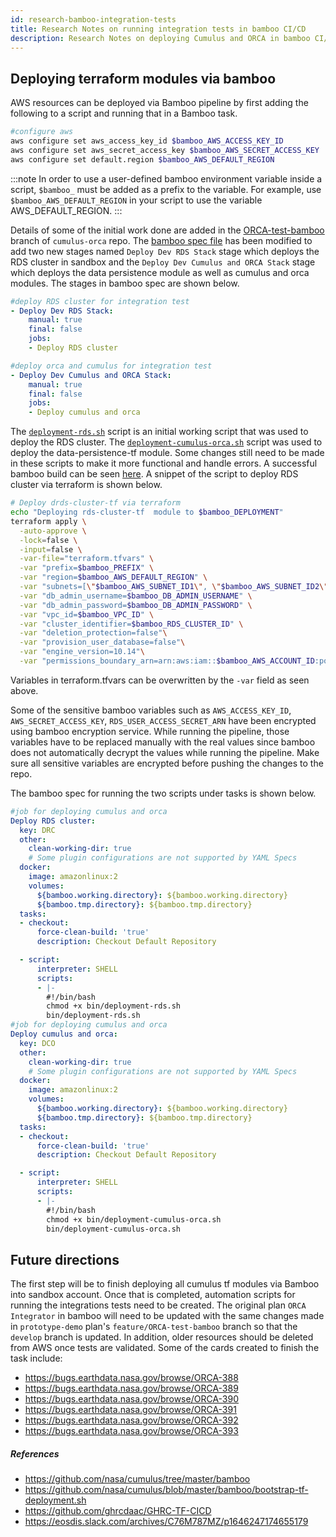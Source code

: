 ```yaml
---
id: research-bamboo-integration-tests
title: Research Notes on running integration tests in bamboo CI/CD
description: Research Notes on deploying Cumulus and ORCA in bamboo CI/CD and running integration tests.
---
```


## Deploying terraform modules via bamboo
AWS resources can be deployed via Bamboo pipeline by first adding the following to a script and running that in a Bamboo task.

```bash
#configure aws 
aws configure set aws_access_key_id $bamboo_AWS_ACCESS_KEY_ID
aws configure set aws_secret_access_key $bamboo_AWS_SECRET_ACCESS_KEY
aws configure set default.region $bamboo_AWS_DEFAULT_REGION
```

:::note
In order to use a user-defined bamboo environment variable inside a script, `$bamboo_` must be added as a prefix to the variable. For example, use `$bamboo_AWS_DEFAULT_REGION` in your script to use the variable AWS_DEFAULT_REGION.
:::

Details of some of the initial work done are added in the [ORCA-test-bamboo](https://github.com/nasa/cumulus-orca/tree/feature/ORCA-test-bamboo) branch of `cumulus-orca` repo.
The [bamboo spec file](https://github.com/nasa/cumulus-orca/blob/feature/ORCA-test-bamboo/bamboo-specs/bamboo.yaml#L22) has been modified to add two new stages named `Deploy Dev RDS Stack` stage which deploys the RDS cluster in sandbox and the `Deploy Dev Cumulus and ORCA Stack` stage which deploys the data persistence module as well as cumulus and orca modules. The stages in bamboo spec are shown below.
```yaml
#deploy RDS cluster for integration test
- Deploy Dev RDS Stack:
    manual: true
    final: false
    jobs:
    - Deploy RDS cluster

#deploy orca and cumulus for integration test
- Deploy Dev Cumulus and ORCA Stack:
    manual: true
    final: false
    jobs:
    - Deploy cumulus and orca
```
The [`deployment-rds.sh`](https://github.com/nasa/cumulus-orca/blob/feature/ORCA-test-bamboo/bin/deployment-rds.sh) script is an initial working script that was used to deploy the RDS cluster. The [`deployment-cumulus-orca.sh`](https://github.com/nasa/cumulus-orca/blob/feature/ORCA-test-bamboo/bin/deployment-cumulus-orca.sh) script was used to deploy the data-persistence-tf module. Some changes still need to be made in these scripts to make it more functional and handle errors. A successful bamboo build can be seen [here](https://ci.earthdata.nasa.gov/browse/ORCA-PP-108).
A snippet of the script to deploy RDS cluster via terraform is shown below.
```bash
# Deploy drds-cluster-tf via terraform
echo "Deploying rds-cluster-tf  module to $bamboo_DEPLOYMENT"
terraform apply \
  -auto-approve \
  -lock=false \
  -input=false \
  -var-file="terraform.tfvars" \
  -var "prefix=$bamboo_PREFIX" \
  -var "region=$bamboo_AWS_DEFAULT_REGION" \
  -var "subnets=[\"$bamboo_AWS_SUBNET_ID1\", \"$bamboo_AWS_SUBNET_ID2\"]" \
  -var "db_admin_username=$bamboo_DB_ADMIN_USERNAME" \
  -var "db_admin_password=$bamboo_DB_ADMIN_PASSWORD" \
  -var "vpc_id=$bamboo_VPC_ID" \
  -var "cluster_identifier=$bamboo_RDS_CLUSTER_ID" \
  -var "deletion_protection=false"\
  -var "provision_user_database=false"\
  -var "engine_version=10.14"\
  -var "permissions_boundary_arn=arn:aws:iam::$bamboo_AWS_ACCOUNT_ID:policy/$bamboo_ROLE_BOUNDARY"
```
Variables in terraform.tfvars can be overwritten by the `-var` field as seen above. 

Some of the sensitive bamboo variables such as `AWS_ACCESS_KEY_ID`, `AWS_SECRET_ACCESS_KEY`, `RDS_USER_ACCESS_SECRET_ARN` have been encrypted using bamboo encryption service. While running the pipeline, those variables have to be replaced manually with the real values since bamboo does not automatically decrypt the values while running the pipeline. Make sure all sensitive variables are encrypted before pushing the changes to the repo. 

The bamboo spec for running the two scripts under tasks is shown below.

```yaml
#job for deploying cumulus and orca
Deploy RDS cluster:
  key: DRC
  other:
    clean-working-dir: true
    # Some plugin configurations are not supported by YAML Specs
  docker:
    image: amazonlinux:2
    volumes:
      ${bamboo.working.directory}: ${bamboo.working.directory}
      ${bamboo.tmp.directory}: ${bamboo.tmp.directory}
  tasks:
  - checkout:
      force-clean-build: 'true'
      description: Checkout Default Repository

  - script:
      interpreter: SHELL
      scripts:
      - |-
        #!/bin/bash
        chmod +x bin/deployment-rds.sh
        bin/deployment-rds.sh
#job for deploying cumulus and orca
Deploy cumulus and orca:
  key: DCO
  other:
    clean-working-dir: true
    # Some plugin configurations are not supported by YAML Specs
  docker:
    image: amazonlinux:2
    volumes:
      ${bamboo.working.directory}: ${bamboo.working.directory}
      ${bamboo.tmp.directory}: ${bamboo.tmp.directory}
  tasks:
  - checkout:
      force-clean-build: 'true'
      description: Checkout Default Repository

  - script:
      interpreter: SHELL
      scripts:
      - |-
        #!/bin/bash
        chmod +x bin/deployment-cumulus-orca.sh
        bin/deployment-cumulus-orca.sh
```

## Future directions

The first step will be to finish deploying all cumulus tf modules via Bamboo into sandbox account. Once that is completed, automation scripts for running the integrations tests need to be created. The original plan `ORCA Integrator` in bamboo will need to be updated with the same changes made in `prototype-demo` plan's `feature/ORCA-test-bamboo` branch so that the `develop` branch is updated. In addition, older resources should be deleted from AWS once tests are validated. 
Some of the cards created to finish the task include:
- https://bugs.earthdata.nasa.gov/browse/ORCA-388
- https://bugs.earthdata.nasa.gov/browse/ORCA-389
- https://bugs.earthdata.nasa.gov/browse/ORCA-390
- https://bugs.earthdata.nasa.gov/browse/ORCA-391
- https://bugs.earthdata.nasa.gov/browse/ORCA-392
- https://bugs.earthdata.nasa.gov/browse/ORCA-393


##### References
- https://github.com/nasa/cumulus/tree/master/bamboo
- https://github.com/nasa/cumulus/blob/master/bamboo/bootstrap-tf-deployment.sh
- https://github.com/ghrcdaac/GHRC-TF-CICD
- https://eosdis.slack.com/archives/C76M787MZ/p1646247174655179